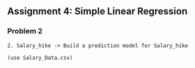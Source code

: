 ## Assignment 4: Simple Linear Regression
### Problem 2
	2. Salary_hike -> Build a prediction model for Salary_hike

	(use Salary_Data.csv)
